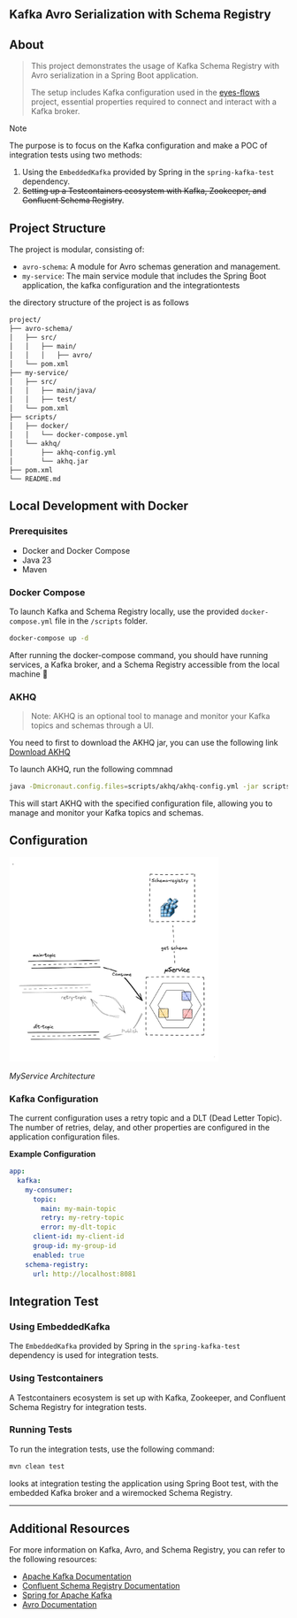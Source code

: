 

## Kafka Avro Serialization with Schema Registry 


## About

> This project demonstrates the usage of Kafka Schema Registry with Avro serialization in a Spring Boot application. 
>
> The setup includes Kafka configuration used in the [eyes-flows](https://github.com/dktunited/eyes-visibility) project, essential properties required to connect and interact with a Kafka broker.

> [!NOTE]
> The purpose is to focus on the Kafka configuration and make a POC of integration tests using two methods:
> 1. Using the `EmbeddedKafka` provided by Spring in the `spring-kafka-test` dependency.
> 2. ~~Setting up a Testcontainers ecosystem with Kafka, Zookeeper, and Confluent Schema Registry~~.


## Project Structure

The project is modular, consisting of:
- `avro-schema`: A module for Avro schemas generation and management.
- `my-service`: The main service module that includes the Spring Boot application, the kafka configuration and the integrationtests

the directory structure of the project is as follows
```
project/
├── avro-schema/
│   ├── src/
│   │   ├── main/
│   │   │   ├── avro/
│   └── pom.xml
├── my-service/
│   ├── src/
│   │   ├── main/java/
│   │   ├── test/
│   └── pom.xml
├── scripts/
│   ├── docker/
│   │   └── docker-compose.yml
│   └── akhq/
│       ├── akhq-config.yml
│       └── akhq.jar
├── pom.xml
└── README.md
```


## Local Development with Docker


### Prerequisites

- Docker and Docker Compose
- Java 23
- Maven


### Docker Compose

To launch Kafka and Schema Registry locally, use the provided `docker-compose.yml` file in the `/scripts` folder.

```sh
docker-compose up -d
```
After running the docker-compose command, you should have running services, a Kafka broker, and a Schema Registry accessible from the local machine 🎉

### AKHQ
> Note: AKHQ is an optional tool to manage and monitor your Kafka topics and schemas through a UI.

You need to first to download the AKHQ jar, you can use the following link [Download AKHQ](https://akhq.io/docs/installation.html)

To launch AKHQ, run the following commnad
```sh
java -Dmicronaut.config.files=scripts/akhq/akhq-config.yml -jar scripts/akhq/akhq.jar
```

This will start AKHQ with the specified configuration file, allowing you to manage and monitor your Kafka topics and schemas.

## Configuration

<div >
  <img src="./architecture.png" alt="Architecture" width="75%" />
  <p><em>MyService Architecture</em></p>
</div>



### Kafka Configuration
The current configuration uses a retry topic and a DLT (Dead Letter Topic). The number of retries, delay, and other properties are configured in the application configuration files.

**Example Configuration**

```yaml
app:
  kafka:
    my-consumer:
      topic:
        main: my-main-topic
        retry: my-retry-topic
        error: my-dlt-topic
      client-id: my-client-id
      group-id: my-group-id
      enabled: true
    schema-registry:
      url: http://localhost:8081
```


## Integration Test
### Using EmbeddedKafka
The `EmbeddedKafka` provided by Spring in the `spring-kafka-test` dependency is used for integration tests.


### Using Testcontainers
A Testcontainers ecosystem is set up with Kafka, Zookeeper, and Confluent Schema Registry for integration tests.


### Running Tests
To run the integration tests, use the following command:
    
```sh   
mvn clean test
```

looks at integration testing the application using Spring Boot test, with the embedded Kafka broker and a wiremocked Schema Registry.

-----

## Additional Resources
For more information on Kafka, Avro, and Schema Registry, you can refer to the following resources:
- [Apache Kafka Documentation](https://kafka.apache.org/documentation/)
- [Confluent Schema Registry Documentation](https://docs.confluent.io/platform/current/schema-registry/index.html)
- [Spring for Apache Kafka](https://spring.io/projects/spring-kafka)
- [Avro Documentation](https://avro.apache.org/docs/++version++/index)


